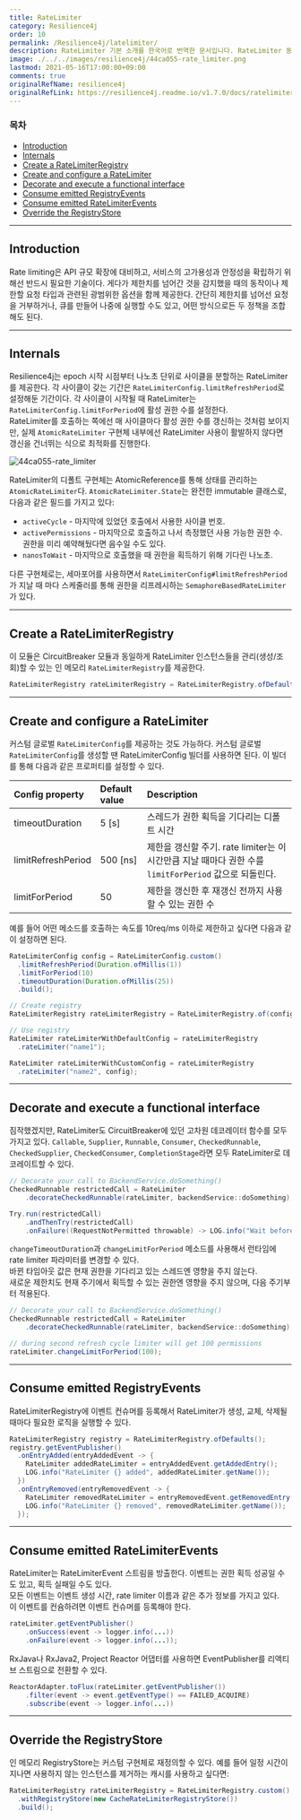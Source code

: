 ```yaml
---
title: RateLimiter
category: Resilience4j
order: 10
permalink: /Resilience4j/latelimiter/
description: RateLimiter 기본 소개를 한국어로 번역한 문서입니다. RateLimiter 동작 원리와 설정값을 소개합니다.
image: ./../../images/resilience4j/44ca055-rate_limiter.png
lastmod: 2021-05-16T17:00:00+09:00
comments: true
originalRefName: resilience4j
originalRefLink: https://resilience4j.readme.io/v1.7.0/docs/ratelimiter
---
```


### 목차

- [Introduction](#introduction)
- [Internals](#internals)
- [Create a RateLimiterRegistry](#create-a-ratelimiterregistry)
- [Create and configure a RateLimiter](#create-and-configure-a-ratelimiter)
- [Decorate and execute a functional interface](#decorate-and-execute-a-functional-interface)
- [Consume emitted RegistryEvents](#consume-emitted-registryevents)
- [Consume emitted RateLimiterEvents](#consume-emitted-ratelimiterevents)
- [Override the RegistryStore](#override-the-registrystore)

---

## Introduction

Rate limiting은 API 규모 확장에 대비하고, 서비스의 고가용성과 안정성을 확립하기 위해선 반드시 필요한 기술이다. 게다가 제한치를 넘어간 것을 감지했을 때의 동작이나 제한할 요청 타입과 관련된 광범위한 옵션을 함께 제공한다. 간단히 제한치를 넘어선 요청을 거부하거나, 큐를 만들어 나중에 실행할 수도 있고, 어떤 방식으로든 두 정책을 조합해도 된다.

---

## Internals

Resilience4j는 epoch 시작 시점부터 나노초 단위로 사이클을 분할하는 RateLimiter를 제공한다. 각 사이클이 갖는 기간은 `RateLimiterConfig.limitRefreshPeriod`로 설정해둔 기간이다. 각 사이클이 시작될 때 RateLimiter는 `RateLimiterConfig.limitForPeriod`에 활성 권한 수를 설정한다.<br>
RateLimiter를 호출하는 쪽에선 매 사이클마다 활성 권한 수를 갱신하는 것처럼 보이지만, 실제 `AtomicRateLimiter` 구현체 내부에선 RateLimiter 사용이 활발하지 않다면 갱신을 건너뛰는 식으로 최적화를 진행한다.

![44ca055-rate_limiter](../../images/resilience4j/44ca055-rate_limiter.png)

RateLimiter의 디폴트 구현체는 AtomicReference를 통해 상태를 관리하는 `AtomicRateLimiter`다. `AtomicRateLimiter.State`는 완전한 immutable 클래스로, 다음과 같은 필드를 가지고 있다:

- `activeCycle` - 마지막에 있었던 호출에서 사용한 사이클 번호.
- `activePermissions` - 마지막으로 호출하고 나서 측정했던 사용 가능한 권한 수.<br>
  권한을 미리 예약해뒀다면 음수일 수도 있다.
- `nanosToWait` - 마지막으로 호출했을 때 권한을 획득하기 위해 기다린 나노초.

다른 구현체로는, 세마포어를 사용하면서 `RateLimiterConfig#limitRefreshPeriod`가 지날 때 마다 스케줄러를 통해 권한을 리프레시하는 `SemaphoreBasedRateLimiter`가 있다.

---

## Create a RateLimiterRegistry

이 모듈은 CircuitBreaker 모듈과 동일하게 RateLimiter 인스턴스들을 관리(생성/조회)할 수 있는 인 메모리 `RateLimiterRegistry`를 제공한다.

```java
RateLimiterRegistry rateLimiterRegistry = RateLimiterRegistry.ofDefaults();
```

---

## Create and configure a RateLimiter

커스텀 글로벌 `RateLimiterConfig`를 제공하는 것도 가능하다. 커스텀 글로벌 `RateLimiterConfig`를 생성할 땐 RateLimiterConfig 빌더를 사용하면 된다. 이 빌더를 통해 다음과 같은 프로퍼티를 설정할 수 있다.

| Config property                                           | Default value | Description                                                  |
| :-------------------------------------------------------- | :------------ | :----------------------------------------------------------- |
| <span class="custom-blockquote">timeoutDuration</span>    | 5 [s]         | 스레드가 권한 획득을 기다리는 디폴트 시간                    |
| <span class="custom-blockquote">limitRefreshPeriod</span> | 500 [ns]      | 제한을 갱신할 주기. rate limiter는 이 시간만큼 지날 때마다 권한 수를 `limitForPeriod` 값으로 되돌린다. |
| <span class="custom-blockquote">limitForPeriod</span>     | 50            | 제한을 갱신한 후 재갱신 전까지 사용할 수 있는 권한 수        |

예를 들어 어떤 메소드를 호출하는 속도를 10req/ms 이하로 제한하고 싶다면 다음과 같이 설정하면 된다.

```java
RateLimiterConfig config = RateLimiterConfig.custom()
  .limitRefreshPeriod(Duration.ofMillis(1))
  .limitForPeriod(10)
  .timeoutDuration(Duration.ofMillis(25))
  .build();

// Create registry
RateLimiterRegistry rateLimiterRegistry = RateLimiterRegistry.of(config);

// Use registry
RateLimiter rateLimiterWithDefaultConfig = rateLimiterRegistry
  .rateLimiter("name1");

RateLimiter rateLimiterWithCustomConfig = rateLimiterRegistry
  .rateLimiter("name2", config);
```

---

## Decorate and execute a functional interface

짐작했겠지만, RateLimiter도 CircuitBreaker에 있던 고차원 데코레이터 함수를 모두 가지고 있다. `Callable`, `Supplier`, `Runnable`, `Consumer`, `CheckedRunnable`, `CheckedSupplier`, `CheckedConsumer`, `CompletionStage`라면 모두 RateLimiter로 데코레이트할 수 있다.

```java
// Decorate your call to BackendService.doSomething()
CheckedRunnable restrictedCall = RateLimiter
    .decorateCheckedRunnable(rateLimiter, backendService::doSomething);

Try.run(restrictedCall)
    .andThenTry(restrictedCall)
    .onFailure((RequestNotPermitted throwable) -> LOG.info("Wait before call it again :)"));
```

`changeTimeoutDuration`과 `changeLimitForPeriod` 메소드를 사용해서 런타임에 rate limiter 파라미터를 변경할 수 있다.<br>바뀐 타임아웃 값은 현재 권한을 기다리고 있는 스레드엔 영향을 주지 않는다.<br>
새로운 제한치도 현재 주기에서 획득할 수 있는 권한엔 영향을 주지 않으며, 다음 주기부터 적용된다.

```java
// Decorate your call to BackendService.doSomething()
CheckedRunnable restrictedCall = RateLimiter
    .decorateCheckedRunnable(rateLimiter, backendService::doSomething);

// during second refresh cycle limiter will get 100 permissions
rateLimiter.changeLimitForPeriod(100);
```

---

## Consume emitted RegistryEvents

RateLimiterRegistry에 이벤트 컨슈머를 등록해서 RateLimiter가 생성, 교체, 삭제될 때마다 필요한 로직을 실행할 수 있다.

```java
RateLimiterRegistry registry = RateLimiterRegistry.ofDefaults();
registry.getEventPublisher()
  .onEntryAdded(entryAddedEvent -> {
    RateLimiter addedRateLimiter = entryAddedEvent.getAddedEntry();
    LOG.info("RateLimiter {} added", addedRateLimiter.getName());
  })
  .onEntryRemoved(entryRemovedEvent -> {
    RateLimiter removedRateLimiter = entryRemovedEvent.getRemovedEntry();
    LOG.info("RateLimiter {} removed", removedRateLimiter.getName());
  });
```

---

## Consume emitted RateLimiterEvents

RateLimiter는 RateLimiterEvent 스트림을 방출한다. 이벤트는 권한 획득 성공일 수도 있고, 획득 실패일 수도 있다.<br>모든 이벤트는 이벤트 생성 시간, rate limiter 이름과 같은 추가 정보를 가지고 있다.<br>이 이벤트를 컨슘하려면 이벤트 컨슈머를 등록해야 한다.

```java
rateLimiter.getEventPublisher()
    .onSuccess(event -> logger.info(...))
    .onFailure(event -> logger.info(...));
```

RxJava나 RxJava2, Project Reactor 어댑터를 사용하면 EventPublisher를 리액티브 스트림으로 전환할 수 있다.

```java
ReactorAdapter.toFlux(rateLimiter.getEventPublisher())
    .filter(event -> event.getEventType() == FAILED_ACQUIRE)
    .subscribe(event -> logger.info(...))
```

---

## Override the RegistryStore

인 메모리 RegistryStore는 커스텀 구현체로 재정의할 수 있다. 예를 들어 일정 시간이 지나면 사용하지 않는 인스턴스를 제거하는 캐시를 사용하고 싶다면:

```java
RateLimiterRegistry rateLimiterRegistry = RateLimiterRegistry.custom()
  .withRegistryStore(new CacheRateLimiterRegistryStore())
  .build();
```